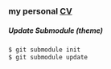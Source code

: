 ### my personal [CV](https://cv.nikitv.ir)

##### Update Submodule (theme)

```sh
$ git submodule init
$ git submodule update
```